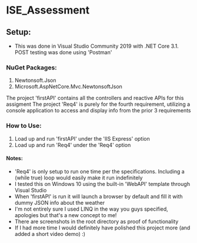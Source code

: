 # ISE_Assessment

## Setup:
* This was done in Visual Studio Community 2019 with .NET Core 3.1. POST testing was done using 'Postman'

### NuGet Packages:
1. Newtonsoft.Json
2. Microsoft.AspNetCore.Mvc.NewtonsoftJson

The project 'firstAPI' contains all the controllers and reactive APIs for this assigment
The project 'Req4' is purely for the fourth requirement, utilizing a console application to access and display info from the prior 3 requirements

### How to Use:
1. Load up and run 'firstAPI' under the 'IIS Express' option
2. Load up and run 'Req4' under the 'Req4' option

#### Notes:
* 'Req4' is only setup to run one time per the specifications. Including a (while true) loop would easily make it run indefinitely
* I tested this on Windows 10 using the built-in 'WebAPI' template through Visual Studio
* When 'firstAPI' is run it will launch a browser by default and fill it with dummy JSON info about the weather
* I'm not entirely sure I used LINQ in the way you guys specified, apologies but that's a new concept to me!
* There are screenshots in the root directory as proof of functionality
* If I had more time I would definitely have polished this project more (and added a short video demo) :)
